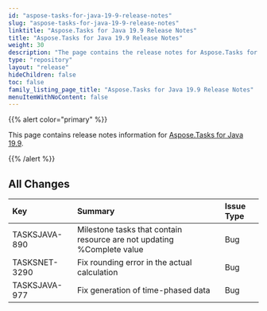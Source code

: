 ```yaml
---
id: "aspose-tasks-for-java-19-9-release-notes"
slug: "aspose-tasks-for-java-19-9-release-notes"
linktitle: "Aspose.Tasks for Java 19.9 Release Notes"
title: "Aspose.Tasks for Java 19.9 Release Notes"
weight: 30
description: "The page contains the release notes for Aspose.Tasks for Java 19.9."
type: "repository"
layout: "release"
hideChildren: false
toc: false
family_listing_page_title: "Aspose.Tasks for Java 19.9 Release Notes"
menuItemWithNoContent: false
---
```


{{% alert color="primary" %}}

This page contains release notes information for [Aspose.Tasks for Java 19.9](https://releases.aspose.com/tasks/java/new-releases/aspose.tasks-for-java-19.9/).

{{% /alert %}}

## **All Changes**

|**Key**|**Summary**|**Issue Type**|
| :- | :- | :- |
|TASKSJAVA-890|Milestone tasks that contain resource are not updating %Complete value|Bug|
|TASKSNET-3290|Fix rounding error in the actual calculation|Bug|
|TASKSJAVA-977|Fix generation of time-phased data|Bug|

